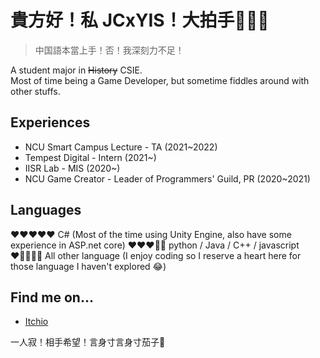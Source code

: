 # 貴方好！私 JCxYIS！大拍手👏👏👏
> 中国語本當上手！否！我深刻力不足！

A student major in ~~History~~ CSIE.  
Most of time being a Game Developer, but sometime fiddles around with other stuffs.

## Experiences
- NCU Smart Campus Lecture - TA (2021~2022)
- Tempest Digital - Intern (2021~)
- IISR Lab - MIS (2020~)
- NCU Game Creator - Leader of Programmers' Guild, PR (2020~2021)


## Languages
♥️♥️♥️♥️♥️ C# (Most of the time using Unity Engine, also have some experience in ASP.net core)
♥️♥️♥️🖤🖤 python / Java / C++ / javascript  
♥️🖤🖤🖤🖤 All other language (I enjoy coding so I reserve a heart here for those language I haven't explored 😂)  



## Find me on...
- [Itchio](https://jcxyis.itch.io/)



一人寂！相手希望！言身寸言身寸茄子🍆
